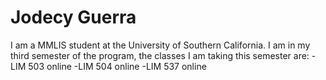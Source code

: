 # Jodecy Guerra
I am a MMLIS student at the University of Southern California.
I am in my third semester of the program, the classes I am taking this semester are:
-LIM 503 online
-LIM 504 online
-LIM 537 online
